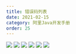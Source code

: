 ```yaml
---
title: 错误码列表
date: 2021-02-15
category: 阿里Java开发手册
order: 25
---
```


![](./img/1.png)
![](./img/2.png)
![](./img/3.png)
![](./img/4.png)
![](./img/5.png)
![](./img/6.png)